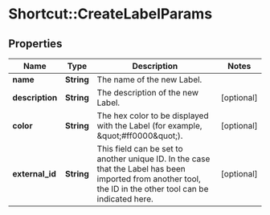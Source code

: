 # Shortcut::CreateLabelParams

## Properties
Name | Type | Description | Notes
------------ | ------------- | ------------- | -------------
**name** | **String** | The name of the new Label. | 
**description** | **String** | The description of the new Label. | [optional] 
**color** | **String** | The hex color to be displayed with the Label (for example, \&quot;#ff0000\&quot;). | [optional] 
**external_id** | **String** | This field can be set to another unique ID. In the case that the Label has been imported from another tool, the ID in the other tool can be indicated here. | [optional] 


